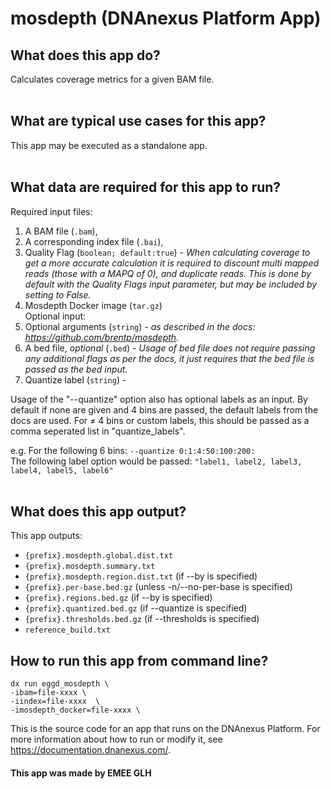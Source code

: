 <!-- dx-header -->
# mosdepth (DNAnexus Platform App)

## What does this app do?
Calculates coverage metrics for a given BAM file.
<br></br>

## What are typical use cases for this app?
This app may be executed as a standalone app.
<br></br>

## What data are required for this app to run?
Required input files:
1. A BAM file (`.bam`), 
2. A corresponding index file (`.bai`), 
3. Quality Flag (`boolean; default:true`) - *When calculating coverage to get a more accurate calculation it is required to discount multi mapped reads (those with a MAPQ of 0), and duplicate reads.  This is done by default with the Quality Flags input parameter, but may be included by setting to False.*
4. Mosdepth Docker image (`tar.gz`)<br>
Optional input:<br>
5. Optional arguments (`string`) - *as described in the docs: https://github.com/brentp/mosdepth.*
6. A bed file, *optional* (`.bed`) - *Usage of bed file does not require passing any additional flags as per the docs, it just requires that the bed file is passed as the bed input.*
7. Quantize label (`string`) - 

Usage of the "--quantize" option also has optional labels as an input. By default if none are given and 4 bins are passed, the default labels from the docs are used. For &ne; 4 bins or custom labels, this should be passed as a comma seperated list in "quantize_labels".

e.g. For the following 6 bins: 
    `--quantize 0:1:4:50:100:200:` <br/>
    The following label option would be passed: 
    `"label1, label2, label3, label4, label5, label6"`
<br></br>

## What does this app output?
This app outputs:
- `{prefix}.mosdepth.global.dist.txt`
- `{prefix}.mosdepth.summary.txt`
- `{prefix}.mosdepth.region.dist.txt` (if --by is specified)
- `{prefix}.per-base.bed.gz` (unless -n/--no-per-base is specified)
- `{prefix}.regions.bed.gz` (if --by is specified)
- `{prefix}.quantized.bed.gz` (if --quantize is specified)
- `{prefix}.thresholds.bed.gz` (if --thresholds is specified)
- `reference_build.txt`

## How to run this app from command line?
```
dx run eggd_mosdepth \
-ibam=file-xxxx \
-iindex=file-xxxx  \
-imosdepth_docker=file-xxxx \
```

This is the source code for an app that runs on the DNAnexus Platform.
For more information about how to run or modify it, see
https://documentation.dnanexus.com/.

#### This app was made by EMEE GLH